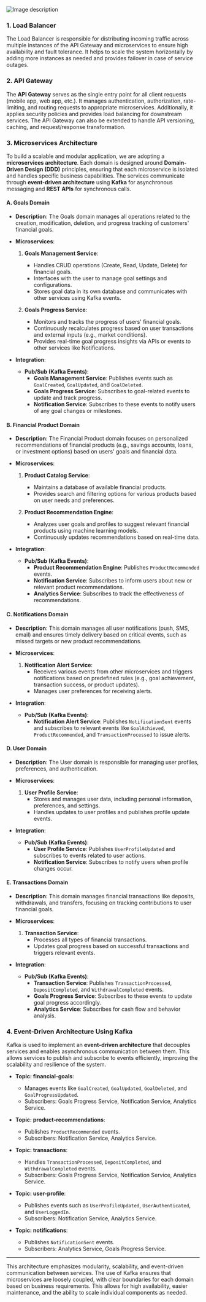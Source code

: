 

![Image description](https://dev-to-uploads.s3.amazonaws.com/uploads/articles/gufr7497jybvux2sd6hv.png)

### 1. **Load Balancer**

The Load Balancer is responsible for distributing incoming traffic across multiple instances of the API Gateway and microservices to ensure high availability and fault tolerance. It helps to scale the system horizontally by adding more instances as needed and provides failover in case of service outages.

### 2. **API Gateway**

The **API Gateway** serves as the single entry point for all client requests (mobile app, web app, etc.). It manages authentication, authorization, rate-limiting, and routing requests to appropriate microservices. Additionally, it applies security policies and provides load balancing for downstream services. The API Gateway can also be extended to handle API versioning, caching, and request/response transformation.

### 3. **Microservices Architecture**

To build a scalable and modular application, we are adopting a **microservices architecture**. Each domain is designed around **Domain-Driven Design (DDD)** principles, ensuring that each microservice is isolated and handles specific business capabilities. The services communicate through **event-driven architecture** using **Kafka** for asynchronous messaging and **REST APIs** for synchronous calls.

#### A. **Goals Domain**

- **Description**: 
  The Goals domain manages all operations related to the creation, modification, deletion, and progress tracking of customers' financial goals. 

- **Microservices**:
  1. **Goals Management Service**:
     - Handles CRUD operations (Create, Read, Update, Delete) for financial goals.
     - Interfaces with the user to manage goal settings and configurations.
     - Stores goal data in its own database and communicates with other services using Kafka events.
  
  2. **Goals Progress Service**:
     - Monitors and tracks the progress of users' financial goals.
     - Continuously recalculates progress based on user transactions and external inputs (e.g., market conditions).
     - Provides real-time goal progress insights via APIs or events to other services like Notifications.

- **Integration**:  
  - **Pub/Sub (Kafka Events)**:
    - **Goals Management Service**: Publishes events such as `GoalCreated`, `GoalUpdated`, and `GoalDeleted`.
    - **Goals Progress Service**: Subscribes to goal-related events to update and track progress.
    - **Notification Service**: Subscribes to these events to notify users of any goal changes or milestones.

#### B. **Financial Product Domain**

- **Description**: 
  The Financial Product domain focuses on personalized recommendations of financial products (e.g., savings accounts, loans, or investment options) based on users' goals and financial data.

- **Microservices**:
  1. **Product Catalog Service**:
     - Maintains a database of available financial products.
     - Provides search and filtering options for various products based on user needs and preferences.
  
  2. **Product Recommendation Engine**:
     - Analyzes user goals and profiles to suggest relevant financial products using machine learning models.
     - Continuously updates recommendations based on real-time data.

- **Integration**:  
  - **Pub/Sub (Kafka Events)**:
    - **Product Recommendation Engine**: Publishes `ProductRecommended` events.
    - **Notification Service**: Subscribes to inform users about new or relevant product recommendations.
    - **Analytics Service**: Subscribes to track the effectiveness of recommendations.

#### C. **Notifications Domain**

- **Description**: 
  This domain manages all user notifications (push, SMS, email) and ensures timely delivery based on critical events, such as missed targets or new product recommendations.

- **Microservices**:
  1. **Notification Alert Service**:
     - Receives various events from other microservices and triggers notifications based on predefined rules (e.g., goal achievement, transaction success, or product updates).
     - Manages user preferences for receiving alerts.

- **Integration**:
  - **Pub/Sub (Kafka Events)**:
    - **Notification Alert Service**: Publishes `NotificationSent` events and subscribes to relevant events like `GoalAchieved`, `ProductRecommended`, and `TransactionProcessed` to issue alerts.

#### D. **User Domain**

- **Description**: 
  The User domain is responsible for managing user profiles, preferences, and authentication.

- **Microservices**:
  1. **User Profile Service**:
     - Stores and manages user data, including personal information, preferences, and settings.
     - Handles updates to user profiles and publishes profile update events.

- **Integration**:
  - **Pub/Sub (Kafka Events)**:
    - **User Profile Service**: Publishes `UserProfileUpdated` and subscribes to events related to user actions.
    - **Notification Service**: Subscribes to notify users when profile changes occur.

#### E. **Transactions Domain**

- **Description**: 
  This domain manages financial transactions like deposits, withdrawals, and transfers, focusing on tracking contributions to user financial goals.

- **Microservices**:
  1. **Transaction Service**:
     - Processes all types of financial transactions.
     - Updates goal progress based on successful transactions and triggers relevant events.

- **Integration**:  
  - **Pub/Sub (Kafka Events)**:
    - **Transaction Service**: Publishes `TransactionProcessed`, `DepositCompleted`, and `WithdrawalCompleted` events.
    - **Goals Progress Service**: Subscribes to these events to update goal progress accordingly.
    - **Analytics Service**: Subscribes for cash flow and behavior analysis.

### 4. **Event-Driven Architecture Using Kafka**

Kafka is used to implement an **event-driven architecture** that decouples services and enables asynchronous communication between them. This allows services to publish and subscribe to events efficiently, improving the scalability and resilience of the system.

- **Topic: financial-goals**:
  - Manages events like `GoalCreated`, `GoalUpdated`, `GoalDeleted`, and `GoalProgressUpdated`.
  - Subscribers: Goals Progress Service, Notification Service, Analytics Service.

- **Topic: product-recommendations**:
  - Publishes `ProductRecommended` events.
  - Subscribers: Notification Service, Analytics Service.

- **Topic: transactions**:
  - Handles `TransactionProcessed`, `DepositCompleted`, and `WithdrawalCompleted` events.
  - Subscribers: Goals Progress Service, Notification Service, Analytics Service.

- **Topic: user-profile**:
  - Publishes events such as `UserProfileUpdated`, `UserAuthenticated`, and `UserLoggedIn`.
  - Subscribers: Notification Service, Analytics Service.

- **Topic: notifications**:
  - Publishes `NotificationSent` events.
  - Subscribers: Analytics Service, Goals Progress Service.

---

This architecture emphasizes modularity, scalability, and event-driven communication between services. The use of Kafka ensures that microservices are loosely coupled, with clear boundaries for each domain based on business requirements. This allows for high availability, easier maintenance, and the ability to scale individual components as needed.
